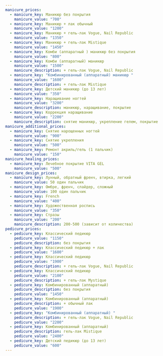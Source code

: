 ```yaml
---
manicure_prices:
  - manicure_key: Маникюр без покрытия
    manicure_value: "700"
  - manicure_key: Маникюр + лак обычный
    manicure_value: "1200"
  - manicure_key: Маникюр + гель-лак Vogue, Nail Republic
    manicure_value: "1350"
  - manicure_key: Маникюр + гель-лак Mistique
    manicure_value: "1450"
  - manicure_key: Комби (аппаратный ) маникюр без покрытия
    manicure_value: "800"
  - manicure_key: Комби (аппаратный) маникюр
    manicure_value: "1500"
    manicure_description: + гель-лак Vogue, Nail Republic
  - manicure_key: "Комбинированный (аппаратный) маникюр "
    manicure_value: "1600"
    manicure_description: + гель-лак Mistique
  - manicure_key: Детский маникюр (до 13 лет)
    manicure_value: "350"
  - manicure_key: Наращивание ногтей
    manicure_value: "3200"
    manicure_description: маникюр, наращивание, покрытие
  - manicure_key: Коррекция наращивание
    manicure_value: "2200"
    manicure_description: снятие маникюр, укрепление гелем, покрытие
manicure_additional_prices:
  - manicure_key: Снятие нарощенных ногтей
    manicure_value: "900"
  - manicure_key: Снятие укрепления
    manicure_value: "500"
  - manicure_key: Ремонт акриль/гель (1 пальчик)
    manicure_value: "150"
manicure_healing_prices:
  - manicure_key: Лечебное покрытие VITA GEL
    manicure_value: "500"
manicure_design_prices:
  - manicure_key: Лунный, обратный френч, втирка, легкий
    manicure_value: 50 один пальчик
  - manicure_key: Омбре, френч, слайдер, сложный
    manicure_value: 100 один пальчик
  - manicure_key: French
    manicure_value: "400"
  - manicure_key: Художественная роспись
    manicure_value: "350"
  - manicure_key: Стразы
    manicure_value: "200"
    manicure_description: 200-500 (зависит от количества)
pedicure_prices:
  - pedicure_key: Классический педикюр
    pedicure_value: "1150"
    pedicure_description: без покрытия
  - pedicure_key: Классический педикюр + лак
    pedicure_value: "1600"
  - pedicure_key: Классический педикюр
    pedicure_value: "1900"
    pedicure_description: + гель-лак Vogue, Nail Republic
  - pedicure_key: Классический педикюр
    pedicure_value: "2100"
    pedicure_description: + гель-лак Mystique
  - pedicure_key: Комбинированный (аппаратный)
    pedicure_description: без покрытия
    pedicure_value: "1450"
  - pedicure_key: Комбинированный (аппаратный)
    pedicure_description: + обычный лак
    pedicure_value: "1900"
  - pedicure_key: "Комбинированный (аппаратный) "
    pedicure_description: + гель-лак Vogue, Nail Republic
    pedicure_value: "2200"
  - pedicure_key: Комбинированный (аппаратный)
    pedicure_description: гель-лак Mistique
    pedicure_value: "2400"
  - pedicure_key: Детский педикюр (до 13 лет)
    pedicure_value: "600"
---
```

